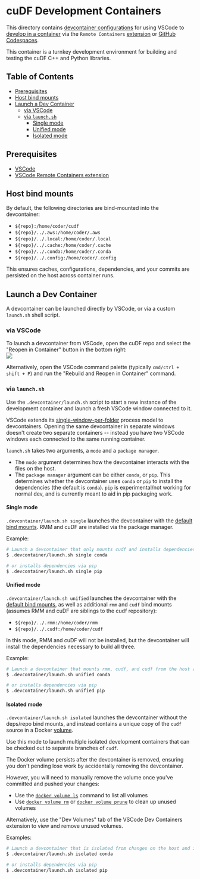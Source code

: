# cuDF Development Containers

This directory contains [devcontainer configurations](https://containers.dev/implementors/json_reference/) for using VSCode to [develop in a container](https://code.visualstudio.com/docs/devcontainers/containers) via the `Remote Containers` [extension](https://marketplace.visualstudio.com/items?itemName=ms-vscode-remote.remote-containers) or [GitHub Codespaces](https://github.com/codespaces).

This container is a turnkey development environment for building and testing the cuDF C++ and Python libraries.

## Table of Contents

* [Prerequisites](#prerequisites)
* [Host bind mounts](#host-bind-mounts)
* [Launch a Dev Container](#launch-a-dev-container)
  * [via VSCode](#via-vscode)
  * [via `launch.sh`](#via-launchsh)
    * [Single mode](#single-mode)
    * [Unified mode](#unified-mode)
    * [Isolated mode](#isolated-mode)

## Prerequisites

* [VSCode](https://code.visualstudio.com/download)
* [VSCode Remote Containers extension](https://marketplace.visualstudio.com/items?itemName=ms-vscode-remote.remote-containers)

## Host bind mounts

By default, the following directories are bind-mounted into the devcontainer:

* `${repo}:/home/coder/cudf`
* `${repo}/../.aws:/home/coder/.aws`
* `${repo}/../.local:/home/coder/.local`
* `${repo}/../.cache:/home/coder/.cache`
* `${repo}/../.conda:/home/coder/.conda`
* `${repo}/../.config:/home/coder/.config`

This ensures caches, configurations, dependencies, and your commits are persisted on the host across container runs.

## Launch a Dev Container

A devcontainer can be launched directly by VSCode, or via a custom `launch.sh` shell script.

### via VSCode

To launch a devcontainer from VSCode, open the cuDF repo and select the "Reopen in Container" button in the bottom right:<br/><img src="https://user-images.githubusercontent.com/178183/221771999-97ab29d5-e718-4e5f-b32f-2cdd51bba25c.png"/>

Alternatively, open the VSCode command palette (typically `cmd/ctrl + shift + P`) and run the "Rebuild and Reopen in Container" command.

### via `launch.sh`

Use the `.devcontainer/launch.sh` script to start a new instance of the development container and launch a fresh VSCode window connected to it.

VSCode extends its [single-window-per-folder](https://github.com/microsoft/vscode/issues/2686) process model to devcontainers. Opening the same devcontainer in separate windows doesn't create two separate containers -- instead you have two VSCode windows each connected to the same running container.

`launch.sh` takes two arguments, a `mode` and a `package manager`.

* The `mode` argument determines how the devcontainer interacts with the files on the host.
* The `package manager` argument can be either `conda`, or `pip`. This determines whether the devcontainer uses `conda` or `pip` to install the dependencies (the default is `conda`). `pip` is experimental/not working for normal dev, and is currently meant to aid in pip packaging work.

#### Single mode

`.devcontainer/launch.sh single` launches the devcontainer with the [default bind mounts](#host-bind-mounts). RMM and cuDF are installed via the package manager.

Example:
```bash
# Launch a devcontainer that only mounts cudf and installs dependencies via conda
$ .devcontainer/launch.sh single conda

# or installs dependencies via pip
$ .devcontainer/launch.sh single pip
```

#### Unified mode

`.devcontainer/launch.sh unified` launches the devcontainer with the [default bind mounts](#host-bind-mounts), as well as additional `rmm` and `cudf` bind mounts (assumes RMM and cuDF are siblings to the cudf repository):

* `${repo}/../.rmm:/home/coder/rmm`
* `${repo}/../.cudf:/home/coder/cudf`

In this mode, RMM and cuDF will not be installed, but the devcontainer will install the dependencies necessary to build all three.

Example:
```bash
# Launch a devcontainer that mounts rmm, cudf, and cudf from the host and installs dependencies via conda
$ .devcontainer/launch.sh unified conda

# or installs dependencies via pip
$ .devcontainer/launch.sh unified pip
```

#### Isolated mode

`.devcontainer/launch.sh isolated` launches the devcontainer without the deps/repo bind mounts, and instead contains a unique copy of the `cudf` source in a Docker [volume](https://docs.docker.com/storage/volumes/).

Use this mode to launch multiple isolated development containers that can be checked out to separate branches of `cudf`.

The Docker volume persists after the devcontainer is removed, ensuring you don't pending lose work by accidentally removing the devcontainer.

However, you will need to manually remove the volume once you've committed and pushed your changes:

* Use the [`docker volume ls`](https://docs.docker.com/engine/reference/commandline/volume_ls/) command to list all volumes
* Use [`docker volume rm`](https://docs.docker.com/engine/reference/commandline/volume_rm/) or [`docker volume prune`](https://docs.docker.com/engine/reference/commandline/volume_prune/) to clean up unused volumes

Alternatively, use the "Dev Volumes" tab of the VSCode Dev Containers extension to view and remove unused volumes.

Examples:
```bash
# Launch a devcontainer that is isolated from changes on the host and installs dependencies via conda
$ .devcontainer/launch.sh isolated conda

# or installs dependencies via pip
$ .devcontainer/launch.sh isolated pip
```
